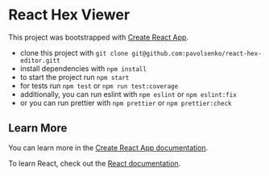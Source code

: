 # React Hex Viewer

This project was bootstrapped with [Create React App](https://github.com/facebook/create-react-app).

- clone this project with `git clone git@github.com:pavolsenko/react-hex-editor.gitt`
- install dependencies with `npm install`
- to start the project run `npm start`
- for tests run `npm test` or `npm run test:coverage`
- additionally, you can run eslint with `npm eslint` or `npm eslint:fix`
- or you can run prettier with `npm prettier` or `npm prettier:check`
## Learn More

You can learn more in the [Create React App documentation](https://facebook.github.io/create-react-app/docs/getting-started).

To learn React, check out the [React documentation](https://reactjs.org/).
